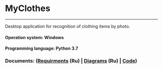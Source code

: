 # MyClothes
____
Desktop application for recognition of clothing items by photo.
#### Operation system: Windows
#### Programming language: Python 3.7
### Documents: ([Requirments](https://github.com/widbnudb/MyClothes/blob/master/Documents/Requirments.md) (Ru) | [Diagrams](https://github.com/widbnudb/MyClothes/blob/master/Documents/Diagrams/Diagrams.md) (Ru) | [Code](https://github.com/widbnudb/MyClothes/tree/master/Code))
             


